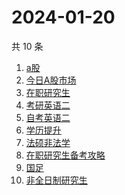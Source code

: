 # 2024-01-20

共 10 条

<!-- BEGIN -->
<!-- 最后更新时间 Sat Jan 20 2024 13:08:42 GMT+0800 (China Standard Time) -->

1. [a股](https://www.zhihu.com/search?q=a股)
1. [今日A股市场](https://www.zhihu.com/search?q=今日A股市场)
1. [在职研究生](https://www.zhihu.com/search?q=在职研究生)
1. [考研英语二](https://www.zhihu.com/search?q=考研英语二)
1. [自考英语二](https://www.zhihu.com/search?q=自考英语二)
1. [学历提升](https://www.zhihu.com/search?q=学历提升)
1. [法硕非法学](https://www.zhihu.com/search?q=法硕非法学)
1. [在职研究生备考攻略](https://www.zhihu.com/search?q=在职研究生备考攻略)
1. [国足](https://www.zhihu.com/search?q=国足)
1. [非全日制研究生](https://www.zhihu.com/search?q=非全日制研究生)

<!-- END -->
